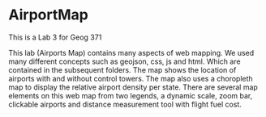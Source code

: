# AirportMap
This is a Lab 3 for Geog 371

This lab (Airports Map) contains many aspects of web mapping. We used many different concepts such as geojson, css, js and html. Which are contained in the subsequent folders. The map shows the location of airports with and without control towers. The map also uses a choropleth map to display the relative airport density per state. There are several map elements on this web map from two legends, a dynamic scale, zoom bar, clickable airports and distance measurement tool with flight fuel cost.
